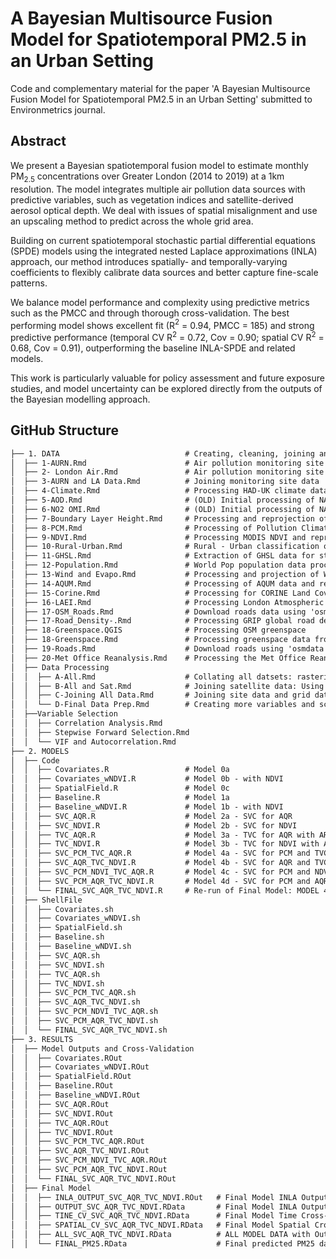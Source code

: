 # A Bayesian Multisource Fusion Model for Spatiotemporal PM2.5 in an Urban Setting

Code and complementary material for the paper 'A Bayesian Multisource Fusion Model for Spatiotemporal PM2.5 in an Urban Setting' submitted to Environmetrics journal.

## Abstract

We present a Bayesian spatiotemporal fusion model to estimate monthly PM$_{2.5}$ concentrations over Greater London (2014 to 2019) at a 1km resolution. The model integrates multiple air pollution data sources with predictive variables, such as vegetation indices and satellite-derived aerosol optical depth. We deal with issues of spatial misalignment and use an upscaling method to predict across the whole grid area. 

Building on current spatiotemporal stochastic partial differential equations (SPDE) models using the integrated nested Laplace approximations (INLA) approach, our method introduces spatially- and temporally-varying coefficients to flexibly calibrate data sources and better capture fine-scale patterns.

We balance model performance and complexity using predictive metrics such as the PMCC and through thorough cross-validation. The best performing model shows excellent fit (R$^2$ = 0.94, PMCC = 185) and strong predictive performance (temporal CV R$^2$ = 0.72, Cov = 0.90; spatial CV R$^2$ = 0.68, Cov = 0.91), outperforming the baseline INLA-SPDE and related models.

This work is particularly valuable for policy assessment and future exposure studies, and model uncertainty can be explored directly from the outputs of the Bayesian modelling approach.

## GitHub Structure

```md
├── 1. DATA                            # Creating, cleaning, joining and extracting all model data and full potential covariates
│  ├── 1-AURN.Rmd                      # Air pollution monitoring site data from the Automatic Urban and Rural Network (AURN)
│  ├── 2- London Air.Rmd               # Air pollution monitoring site data from the London Air network
│  ├── 3-AURN and LA Data.Rmd          # Joining monitoring site data
│  ├── 4-Climate.Rmd                   # Processing HAD-UK climate data
│  ├── 5-AOD.Rmd                       # (OLD) Initial processing of NASA MAIAC AOD satellite data with Inverse Distance Weighting for gap filling
│  ├── 6-NO2 OMI.Rmd                   # (OLD) Initial processing of NASA OMI/AURA NO2 column data with Inverse Distance Weighting for gap filling
│  ├── 7-Boundary Layer Height.Rmd     # Processing and reprojection of Boundary Layer Height (BLH) from ERA5 Land
│  ├── 8-PCM.Rmd                       # Processing of Pollution Climate Mapping (PCM) model data
│  ├── 9-NDVI.Rmd                      # Processing MODIS NDVI and reprojection with Inverse Distance Weight
│  ├── 10-Rural-Urban.Rmd              # Rural - Urban classification of UK output areas
│  ├── 11-GHSL.Rmd                     # Extraction of GHSL data for study domain and reprojection
│  ├── 12-Population.Rmd               # World Pop population data processing
│  ├── 13-Wind and Evapo.Rmd           # Processing and projection of Wind and Evapotranspiration/Evaporation from ERA5 Land
│  ├── 14-AQUM.Rmd                     # Processing of AQUM data and reprojection by Inverse Distance Weighting
│  ├── 15-Corine.Rmd                   # Processing for CORINE Land Cover data and categorisation 
│  ├── 16-LAEI.Rmd                     # Processing London Atmospheric Emissions Inventory
│  ├── 17-OSM_Roads.Rmd                # Download roads data using 'osmdata' and creating measures of nearby roads
│  ├── 17-Road_Density-.Rmd            # Processing GRIP global road density data
│  ├── 18-Greenspace.QGIS              # Processing OSM greenspace
│  ├── 18-Greenspace.Rmd               # Processing greenspace data from QGIS
│  ├── 19-Roads.Rmd                    # Download roads using 'osmdata', creating distance to road variables
│  ├── 20-Met Office Reanalysis.Rmd    # Processing the Met Office Reanalysis of the AQUM model
│  ├── Data Processing
│  │  ├── A-All.Rmd                    # Collating all datsets: rasterisation and extract at monitoring site locations
│  │  ├── B-All and Sat.Rmd            # Joining satellite data: Using Inverse Distance Weighting to gap fill, reproject and extract at monitoring site locations
│  │  ├── C-Joining All Data.Rmd       # Joining site data and grid data and creating various different variables
│  │  └── D-Final Data Prep.Rmd        # Creating more variables and scaling covariates
│  ├──Variable Selection
│  │  ├── Correlation Analysis.Rmd
│  │  ├── Stepwise Forward Selection.Rmd
│  │  └── VIF and Autocorrelation.Rmd
├── 2. MODELS
│  ├── Code
│  │  ├── Covariates.R                 # Model 0a
│  │  ├── Covariates_wNDVI.R           # Model 0b - with NDVI
│  │  ├── SpatialField.R               # Model 0c
│  │  ├── Baseline.R                   # Model 1a
│  │  ├── Baseline_wNDVI.R             # Model 1b - with NDVI
│  │  ├── SVC_AQR.R                    # Model 2a - SVC for AQR
│  │  ├── SVC_NDVI.R                   # Model 2b - SVC for NDVI
│  │  ├── TVC_AQR.R                    # Model 3a - TVC for AQR with AR1 Time
│  │  ├── TVC_NDVI.R                   # Model 3b - TVC for NDVI with AR1 Time
│  │  ├── SVC_PCM_TVC_AQR.R            # Model 4a - SVC for PCM and TVC for AQR with AR1 Time
│  │  ├── SVC_AQR_TVC_NDVI.R           # Model 4b - SVC for AQR and TVC for NDVI with AR1 Time
│  │  ├── SVC_PCM_NDVI_TVC_AQR.R       # Model 4c - SVC for PCM and NDVI, and TVC for AQR with AR1 Time
│  │  ├── SVC_PCM_AQR_TVC_NDVI.R       # Model 4d - SVC for PCM and AQR, and TVC for NDVI with AR1 Time
│  │  └── FINAL_SVC_AQR_TVC_NDVI.R     # Re-run of Final Model: MODEL 4b - SVC for AQR and TVC for NDVI with AR1 Time with 'Laplace' method
│  ├── ShellFile
│  │  ├── Covariates.sh
│  │  ├── Covariates_wNDVI.sh
│  │  ├── SpatialField.sh
│  │  ├── Baseline.sh                  
│  │  ├── Baseline_wNDVI.sh 
│  │  ├── SVC_AQR.sh
│  │  ├── SVC_NDVI.sh 
│  │  ├── TVC_AQR.sh 
│  │  ├── TVC_NDVI.sh
│  │  ├── SVC_PCM_TVC_AQR.sh 
│  │  ├── SVC_AQR_TVC_NDVI.sh 
│  │  ├── SVC_PCM_NDVI_TVC_AQR.sh  
│  │  ├── SVC_PCM_AQR_TVC_NDVI.sh 
│  │  └── FINAL_SVC_AQR_TVC_NDVI.sh 
├── 3. RESULTS
│  ├── Model Outputs and Cross-Validation
│  │  ├── Covariates.ROut
│  │  ├── Covariates_wNDVI.ROut
│  │  ├── SpatialField.ROut
│  │  ├── Baseline.ROut                  
│  │  ├── Baseline_wNDVI.ROut 
│  │  ├── SVC_AQR.ROut
│  │  ├── SVC_NDVI.ROut 
│  │  ├── TVC_AQR.ROut 
│  │  ├── TVC_NDVI.ROut
│  │  ├── SVC_PCM_TVC_AQR.ROut 
│  │  ├── SVC_AQR_TVC_NDVI.ROut 
│  │  ├── SVC_PCM_NDVI_TVC_AQR.ROut  
│  │  ├── SVC_PCM_AQR_TVC_NDVI.ROut 
│  │  └── FINAL_SVC_AQR_TVC_NDVI.ROut 
│  ├── Final Model
│  │  ├── INLA_OUTPUT_SVC_AQR_TVC_NDVI.ROut   # Final Model INLA Output File
│  │  ├── OUTPUT_SVC_AQR_TVC_NDVI.RData       # Final Model INLA Output Data
│  │  ├── TINE_CV_SVC_AQR_TVC_NDVI.RData      # Final Model Time Cross-Validation INLA Output Data
│  │  ├── SPATIAL_CV_SVC_AQR_TVC_NDVI.RData   # Final Model Spatial Cross-Validation INLA Output Data
│  │  ├── ALL_SVC_AQR_TVC_NDVI.RData          # ALL MODEL DATA with Outputs: Dataframe of all data with final model output
│  │  └── FINAL_PM25.RData                    # Final predicted PM25 data: observed, predicted, sd, quantiles, etc



